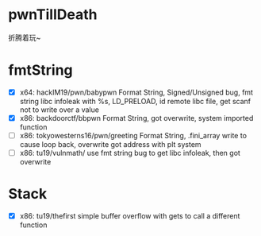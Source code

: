 # pwnTillDeath
折腾着玩~

# fmtString
- [x] x64: hackIM19/pwn/babypwn Format String, Signed/Unsigned bug, fmt string libc infoleak with %s, LD_PRELOAD, id remote libc file, get scanf not to write over a value
- [x] x86: backdoorctf/bbpwn Format String, got overwrite, system imported function
- [ ] x86: tokyowesterns16/pwn/greeting Format String, .fini_array write to cause loop back, overwrite got address with plt system
- [ ] x86: tu19/vulnmath/ use fmt string bug to get libc infoleak, then got overwrite

# Stack
- [x] x86: tu19/thefirst simple buffer overflow with gets to call a different function
